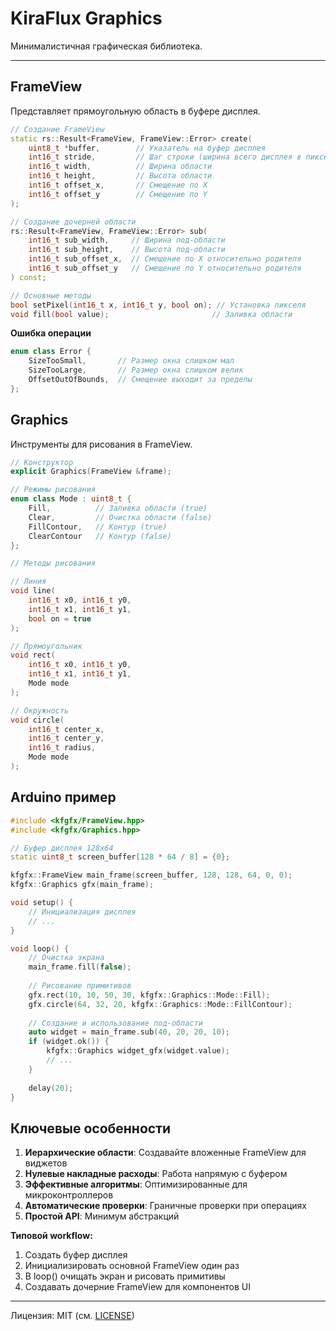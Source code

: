 # KiraFlux Graphics

Минималистичная графическая библиотека.

---

## FrameView
Представляет прямоугольную область в буфере дисплея.

```cpp
// Создание FrameView
static rs::Result<FrameView, FrameView::Error> create(
    uint8_t *buffer,        // Указатель на буфер дисплея
    int16_t stride,         // Шаг строки (ширина всего дисплея в пикселях)
    int16_t width,          // Ширина области
    int16_t height,         // Высота области
    int16_t offset_x,       // Смещение по X
    int16_t offset_y        // Смещение по Y
);

// Создание дочерней области
rs::Result<FrameView, FrameView::Error> sub(
    int16_t sub_width,     // Ширина под-области
    int16_t sub_height,    // Высота под-области
    int16_t sub_offset_x,  // Смещение по X относительно родителя
    int16_t sub_offset_y   // Смещение по Y относительно родителя
) const;

// Основные методы
bool setPixel(int16_t x, int16_t y, bool on); // Установка пикселя
void fill(bool value);                       // Заливка области
```

**Ошибка операции**

```cpp
enum class Error {
    SizeTooSmall,       // Размер окна слишком мал
    SizeTooLarge,       // Размер окна слишком велик
    OffsetOutOfBounds,  // Смещение выходит за пределы
};
```

## Graphics
Инструменты для рисования в FrameView.

```cpp
// Конструктор
explicit Graphics(FrameView &frame);

// Режимы рисования
enum class Mode : uint8_t {
    Fill,          // Заливка области (true)
    Clear,         // Очистка области (false)
    FillContour,   // Контур (true)
    ClearContour   // Контур (false)
};

// Методы рисования

// Линия
void line(                                      
    int16_t x0, int16_t y0,
    int16_t x1, int16_t y1,
    bool on = true
);

// Прямоугольник
void rect(                                      
    int16_t x0, int16_t y0,
    int16_t x1, int16_t y1,
    Mode mode
);

// Окружность
void circle(                                    
    int16_t center_x, 
    int16_t center_y,
    int16_t radius,
    Mode mode
);
```

## Arduino пример

```cpp
#include <kfgfx/FrameView.hpp>
#include <kfgfx/Graphics.hpp>

// Буфер дисплея 128x64
static uint8_t screen_buffer[128 * 64 / 8] = {0};

kfgfx::FrameView main_frame(screen_buffer, 128, 128, 64, 0, 0);
kfgfx::Graphics gfx(main_frame);

void setup() {
    // Инициализация дисплея
    // ...
}

void loop() {
    // Очистка экрана
    main_frame.fill(false);
    
    // Рисование примитивов
    gfx.rect(10, 10, 50, 30, kfgfx::Graphics::Mode::Fill);
    gfx.circle(64, 32, 20, kfgfx::Graphics::Mode::FillContour);
    
    // Создание и использование под-области
    auto widget = main_frame.sub(40, 20, 20, 10);
    if (widget.ok()) {
        kfgfx::Graphics widget_gfx(widget.value);
        // ...
    }
    
    delay(20);
}
```

## Ключевые особенности
1. **Иерархические области**: Создавайте вложенные FrameView для виджетов
2. **Нулевые накладные расходы**: Работа напрямую с буфером
3. **Эффективные алгоритмы**: Оптимизированные для микроконтроллеров
4. **Автоматические проверки**: Граничные проверки при операциях
5. **Простой API**: Минимум абстракций

**Типовой workflow:**
1. Создать буфер дисплея
2. Инициализировать основной FrameView один раз
3. В loop() очищать экран и рисовать примитивы
4. Создавать дочерние FrameView для компонентов UI

---

Лицензия: MIT (см. [LICENSE](./LICENSE))